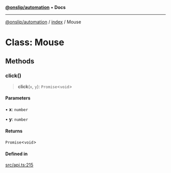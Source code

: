 [**@onslip/automation**](../../README.md) • **Docs**

***

[@onslip/automation](../../README.md) / [index](../README.md) / Mouse

# Class: Mouse

## Methods

### click()

> **click**(`x`, `y`): `Promise`\<`void`\>

#### Parameters

• **x**: `number`

• **y**: `number`

#### Returns

`Promise`\<`void`\>

#### Defined in

[src/api.ts:215](https://github.com/Onslip/automation/blob/aed87d3401609cf5df05adc6d1563b1b99f345fe/src/api.ts#L215)
